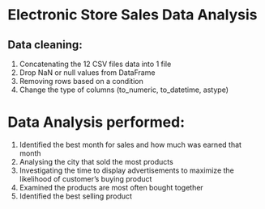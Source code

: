 # Electronic Store Sales Data Analysis 

## Data cleaning: 
1. Concatenating the 12 CSV files data into 1 file
2. Drop NaN or null values from DataFrame
3. Removing rows based on a condition
4. Change the type of columns (to_numeric, to_datetime, astype)

# Data Analysis performed:
1. Identified the best month for sales and how much was earned that month
2. Analysing the city that sold the most products 
3. Investigating the time to display advertisements to maximize the likelihood of customer’s buying product
4. Examined the products are most often bought together
5. Identified the best selling product
